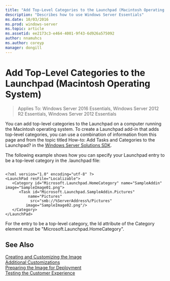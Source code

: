 ```yaml
---
title: "Add Top-Level Categories to the Launchpad (Macintosh Operating System)"
description: "Describes how to use Windows Server Essentials"
ms.date: 10/03/2016
ms.prod: windows-server
ms.topic: article
ms.assetid: ee2173c3-e464-4001-9f43-6d926a575092
author: nnamuhcs
ms.author: coreyp
manager: dongill
---
```


# Add Top-Level Categories to the Launchpad (Macintosh Operating System)

>Applies To: Windows Server 2016 Essentials, Windows Server 2012 R2 Essentials, Windows Server 2012 Essentials

You can add top-level categories to the Launchpad on a computer running the Macintosh operating system. To create a Launchpad add-in that adds top-level categories, you can use a combination of information from this page and from the topic titled How-to: Add Tasks and Categories to the Launchpad? in the [Windows Server Solutions SDK](https://go.microsoft.com/fwlink/?LinkID=248648).  
  
 The following example shows how you can specify your Launchpad entry to be a top-level category in the .launchpad file:  
  
```  
  
<?xml version="1.0" encoding="utf-8" ?>  
<LaunchPad resFile="Localizable">  
   <Category id="Microsoft.Launchpad.HomeCategory" name="SampleAddin"  image="SampleImage01.png">  
      <Task id="Microsoft.Launchpad.SampleAddin.Pictures"   
          name="Pictures"       
           src="smb://%ServerAddress%/Pictures"   
         image="SampleImage02.png"/>  
   </Category>  
</LaunchPad>  
```  
  
 For the entry to be a top-level category, the Id attribute of the Category element must be "Microsoft.Launchpad.HomeCategory".  
  
## See Also  
 [Creating and Customizing the Image](Creating-and-Customizing-the-Image.md)   
 [Additional Customizations](Additional-Customizations.md)   
 [Preparing the Image for Deployment](Preparing-the-Image-for-Deployment.md)   
 [Testing the Customer Experience](Testing-the-Customer-Experience.md)